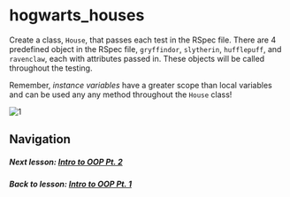 # hogwarts_houses
Create a class, `House`, that passes each test in the RSpec file. There are 4 predefined object in the RSpec file, `gryffindor`, `slytherin`, `hufflepuff`, and `ravenclaw`, each with attributes passed in. These objects will be called throughout the testing.  

Remember, *instance variables* have a greater scope than local variables and can be used any any method throughout the `House` class!  

![1](http://i.imgur.com/nFmTBwC.gif)  

## Navigation  
##### Next lesson: [Intro to OOP Pt. 2](https://github.com/Coderdotnew/intro_web_apps_bs/tree/master/06_class/02_object_orientation_pt2)
##### Back to lesson: [Intro to OOP Pt. 1](https://github.com/Coderdotnew/intro_web_apps_bs/tree/master/06_class/01_object_orientation_pt1)    